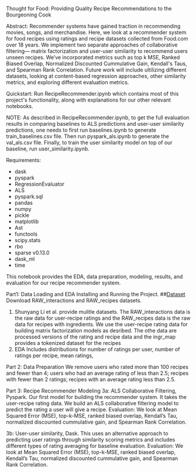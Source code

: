 Thought for Food: Providing Quality Recipe Recommendations to the Bourgeoning Cook

Abstract: Recommender systems have gained traction in recommending movies, songs, and merchandise. Here, we look at a recommender system for food recipes using ratings and recipe datasets collected from Food.com over 18 years. We implement two separate approaches of collaborative filtering— matrix factorization and user-user similarity to recommend users unseen recipes. We’ve incorporated metrics such as top k MSE, Ranked Biased Overlap, Normalized Discounted Cummulative Gain, Kendall's Taus, and Spearman Rank Correlation. Future work will include ultilizing different datasets, looking at content-based regression approaches, other similarity metrics, and exploring different evaluation metrics.

Quickstart: Run RecipeRecommender.ipynb which contains most of this project's functionality, along with explanations for our other relevant notebooks.

NOTE: As described in RecipeRecommender.ipynb, to get the full evaluation results in comparing baselines to ALS predictions and user-user similarity predictions, one needs to first run baselines.ipynb to generate train_baselines.csv file.  Then run pyspark_als.ipynb to generate the val_als.csv file.  Finally, to train the user similarity model on top of our baseline, run user_similarity.ipynb.

Requirements:
* dask
* pyspark
* RegressionEvaluator
* ALS
* pyspark.sql
* pandas
* numpy
* pickle
* matplotlib
* Ast
* functools
* scipy.stats
* rbo
* sparse v0.13.0
* dask_ml
* time

This notebook provides the EDA, data preparation, modeling, results, and evaluation for our recipe recommender system.

Part1: Data Loading and EDA
Installing and Running the Project.
##[Dataset](https://www.kaggle.com/datasets/shuyangli94/food-com-recipes-and-user-interactions)
Download RAW_interactions and RAW_recipes datasets.
1. Shunyang Li et al. provide mulitle datasets. The RAW_interactions data is the raw data for user-recipe ratings and the RAW_recipes data is the raw data for recipes with ingredients. We use the user-recipe rating data for building matrix factorization models as desribed. The othe data are processed versions of the rating and recipe data and the ingr_map provides a tokenized dataset for the recipes
2. EDA Includes distributions for number of ratings per user, number of ratings per recipe, mean ratings, 

Part 2: Data Preparation
We remove users who rated more than 100 recipes and fewer than 4; users who had an average rating of less than 2.5; recipes with fewer than 2 ratings; recipes with an average rating less than 2.5.

Part 3: Recipe Recommender Modeling
3a: ALS Collaborative Filtering, Pyspark.
Our first model for building the recommender system. It takes the user-recipe rating data. We build an ALS collaborative filtering model to predict the rating a user will give a recipe. Evaluation: We look at Mean Squared Error (MSE), top-k-MSE, ranked biased overlap, Kendall’s Tau, normalized discounted cummulative gain, and Spearman Rank Correlation.

3b: User-user similarity, Dask.
This uses an alternative approach to predicting user ratings through similarity scoring metrics and includes different types of rating averaging for baseline evaluation. Evaluation: We look at Mean Squared Error (MSE), top-k-MSE, ranked biased overlap, Kendall’s Tau, normalized discounted cummulative gain, and Spearman Rank Correlation.
